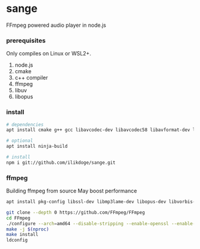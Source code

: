 # sange
FFmpeg powered audio player in node.js

### prerequisites
Only compiles on Linux or WSL2+.

1. node.js
2. cmake
3. c++ compiler
4. ffmpeg
5. libuv
6. libopus

### install
```bash
# dependencies
apt install cmake g++ gcc libavcodec-dev libavcodec58 libavformat-dev libavformat58 libavutil-dev libavutil56 libavfilter7 libavfilter-dev libswresample-dev libswresample3 libuv1-dev libopus-dev

# optional
apt install ninja-build

# install
npm i git://github.com/ilikdoge/sange.git
```

### ffmpeg

Building ffmpeg from source
May boost performance

```bash
apt install pkg-config libssl-dev libmp3lame-dev libopus-dev libvorbis-dev

git clone --depth 0 https://github.com/FFmpeg/FFmpeg
cd FFmpeg
./configure --arch=amd64 --disable-stripping --enable-openssl --enable-libmp3lame --enable-libopus --enable-libvorbis --enable-shared --enable-nonfree
make -j $(nproc)
make install
ldconfig
```